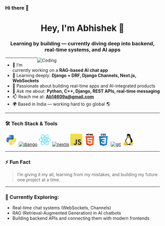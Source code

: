 ### Hi there 👋

<h1 align="center">Hey, I'm Abhishek 🚀</h1>
<h3 align="center">Learning by building — currently diving deep into backend, real-time systems, and AI apps</h3>

<img align="right" alt="Coding" width="400" src="https://i.pinimg.com/564x/d6/19/a6/d619a64645bf2cbf8f32f9063cf29ac5.jpg">

---

- 🔭 I’m currently working on a **RAG-based AI chat app**
- 🌱 Learning deeply: **Django + DRF, Django Channels, Next.js, WebSockets**
- 🧠 Passionate about building real-time apps and AI-integrated products
- 💬 Ask me about: **Python, C++, Django, REST APIs, real-time messaging**
- 📫 Reach me at: **Ab14609a@gmail.com**
- 🌍 Based in India — working hard to go global 🌎

---

### 🛠️ Tech Stack & Tools

<p align="left">
  <a href="https://www.python.org/" target="_blank" rel="noreferrer"><img src="https://raw.githubusercontent.com/devicons/devicon/master/icons/python/python-original.svg" alt="python" width="40" height="40"/></a>
  <a href="https://www.djangoproject.com/" target="_blank" rel="noreferrer"><img src="https://cdn.worldvectorlogo.com/logos/django.svg" alt="django" width="40" height="40"/></a>
  <a href="https://reactjs.org/" target="_blank" rel="noreferrer"><img src="https://raw.githubusercontent.com/devicons/devicon/master/icons/react/react-original.svg" alt="react" width="40" height="40"/></a>
  <a href="https://nextjs.org/" target="_blank" rel="noreferrer"><img src="https://cdn.worldvectorlogo.com/logos/nextjs-2.svg" alt="nextjs" width="40" height="40"/></a>
  <a href="https://developer.mozilla.org/en-US/docs/Web/JavaScript" target="_blank" rel="noreferrer"><img src="https://raw.githubusercontent.com/devicons/devicon/master/icons/javascript/javascript-original.svg" alt="javascript" width="40" height="40"/></a>
  <a href="https://www.w3.org/html/" target="_blank" rel="noreferrer"><img src="https://raw.githubusercontent.com/devicons/devicon/master/icons/html5/html5-original-wordmark.svg" alt="html5" width="40" height="40"/></a>
  <a href="https://www.w3schools.com/css/" target="_blank" rel="noreferrer"><img src="https://raw.githubusercontent.com/devicons/devicon/master/icons/css3/css3-original-wordmark.svg" alt="css3" width="40" height="40"/></a>
  <a href="https://git-scm.com/" target="_blank" rel="noreferrer"><img src="https://www.vectorlogo.zone/logos/git-scm/git-scm-icon.svg" alt="git" width="40" height="40"/></a>
  <a href="https://www.linux.org/" target="_blank" rel="noreferrer"><img src="https://raw.githubusercontent.com/devicons/devicon/master/icons/linux/linux-original.svg" alt="linux" width="40" height="40"/></a>
</p>

---

### ⚡ Fun Fact

> I’m giving it my all, learning from my mistakes, and building my future one project at a time.

---

### 🧠 Currently Exploring:
- Real-time chat systems (WebSockets, Channels)
- RAG (Retrieval-Augmented Generation) in AI chatbots
- Building backend APIs and connecting them with modern frontends

